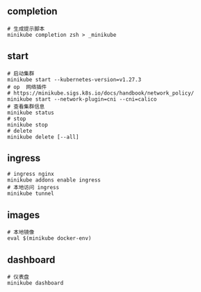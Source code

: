 ## completion

```shell
# 生成提示脚本
minikube completion zsh > _minikube
```

## start

```shell
# 启动集群
minikube start --kubernetes-version=v1.27.3
# op  网络插件
# https://minikube.sigs.k8s.io/docs/handbook/network_policy/
minikube start --network-plugin=cni --cni=calico
# 查看集群信息
minikube status
# stop
minikube stop
# delete
minikube delete [--all]

```

## ingress

```shell
# ingress nginx
minikube addons enable ingress
# 本地访问 ingress
minikube tunnel

```

## images

```shell
# 本地镜像
eval $(minikube docker-env)

```

## dashboard

```shell
# 仪表盘
minikube dashboard

```
